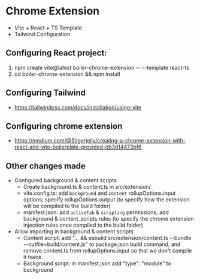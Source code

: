 # Chrome Extension

- Vite + React + TS Template
- Tailwind Configuration

## Configuring React project:

1. npm create vite@latest boiler-chrome-extension -- --template react-ts
2. cd boiler-chrome-extension && npm install

## Configuring Tailwind

- https://tailwindcss.com/docs/installation/using-vite

## Configuring chrome extension

- https://medium.com/@5tigerjelly/creating-a-chrome-extension-with-react-and-vite-boilerplate-provided-db3d14473bf6

## Other changes made

- Configured background & content scripts
  - Create background.ts & content.ts in src/extension/
  - vite.config.ts: add `background` and `content` rollupOptions.input options; specify rollupOptions.output (to specify how the extension will be compiled to the build folder)
  - manifest.json: add `activeTab` & `scripting` permissions; add background & content_scripts rules (to specify the chrome extension injection rules once compiled to the build folder)
- Allow importing in background & content scripts
  - Content script: add "... && esbuild src/extension/content.ts --bundle --outfile=build/content.js" to package.json build command, and remove content.ts from rollupOptions.input so that we don't compile it twice.
  - Background script: in manifest.json add "type": "module" to background
